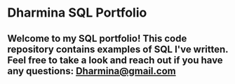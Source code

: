 # Dharmina SQL Portfolio

## Welcome to my SQL portfolio! This code repository contains examples of SQL I've written. Feel free to take a look and reach out if you have any questions: Dharmina@gmail.com
